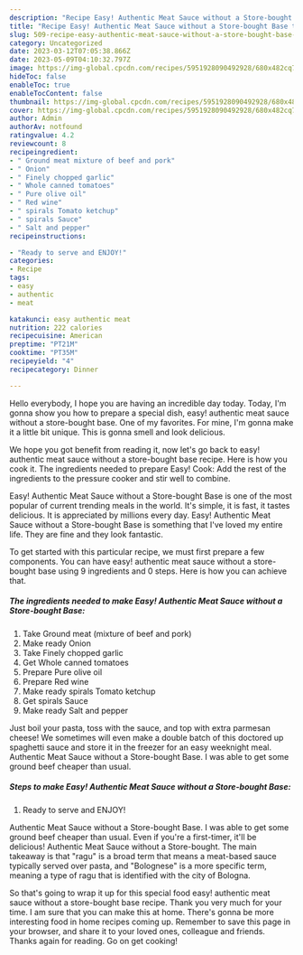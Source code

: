 ```yaml
---
description: "Recipe Easy! Authentic Meat Sauce without a Store-bought Base the Very Delicious}"
title: "Recipe Easy! Authentic Meat Sauce without a Store-bought Base the Very Delicious}"
slug: 509-recipe-easy-authentic-meat-sauce-without-a-store-bought-base-the-very-delicious
category: Uncategorized
date: 2023-03-12T07:05:38.866Z
date: 2023-05-09T04:10:32.797Z
image: https://img-global.cpcdn.com/recipes/5951928090492928/680x482cq70/easy-authentic-meat-sauce-without-a-store-bought-base-recipe-main-photo.jpg
hideToc: false
enableToc: true
enableTocContent: false
thumbnail: https://img-global.cpcdn.com/recipes/5951928090492928/680x482cq70/easy-authentic-meat-sauce-without-a-store-bought-base-recipe-main-photo.jpg
cover: https://img-global.cpcdn.com/recipes/5951928090492928/680x482cq70/easy-authentic-meat-sauce-without-a-store-bought-base-recipe-main-photo.jpg
author: Admin
authorAv: notfound
ratingvalue: 4.2
reviewcount: 8
recipeingredient:
- " Ground meat mixture of beef and pork"
- " Onion"
- " Finely chopped garlic"
- " Whole canned tomatoes"
- " Pure olive oil"
- " Red wine"
- " spirals Tomato ketchup"
- " spirals Sauce"
- " Salt and pepper"
recipeinstructions:

- "Ready to serve and ENJOY!"
categories:
- Recipe
tags:
- easy
- authentic
- meat

katakunci: easy authentic meat 
nutrition: 222 calories
recipecuisine: American
preptime: "PT21M"
cooktime: "PT35M"
recipeyield: "4"
recipecategory: Dinner

---
```



Hello everybody, I hope you are having an incredible day today. Today, I'm gonna show you how to prepare a special dish, easy! authentic meat sauce without a store-bought base. One of my favorites. For mine, I'm gonna make it a little bit unique. This is gonna smell and look delicious.

We hope you got benefit from reading it, now let&#39;s go back to easy! authentic meat sauce without a store-bought base recipe. Here is how you cook it. The ingredients needed to prepare Easy! Cook: Add the rest of the ingredients to the pressure cooker and stir well to combine.

Easy! Authentic Meat Sauce without a Store-bought Base is one of the most popular of current trending meals in the world. It's simple, it is fast, it tastes delicious. It is appreciated by millions every day. Easy! Authentic Meat Sauce without a Store-bought Base is something that I've loved my entire life. They are fine and they look fantastic.


To get started with this particular recipe, we must first prepare a few components. You can have easy! authentic meat sauce without a store-bought base using 9 ingredients and 0 steps. Here is how you can achieve that.

<!--inarticleads1-->

##### The ingredients needed to make Easy! Authentic Meat Sauce without a Store-bought Base:

1. Take  Ground meat (mixture of beef and pork)
1. Make ready  Onion
1. Take  Finely chopped garlic
1. Get  Whole canned tomatoes
1. Prepare  Pure olive oil
1. Prepare  Red wine
1. Make ready  spirals Tomato ketchup
1. Get  spirals Sauce
1. Make ready  Salt and pepper


Just boil your pasta, toss with the sauce, and top with extra parmesan cheese! We sometimes will even make a double batch of this doctored up spaghetti sauce and store it in the freezer for an easy weeknight meal. Authentic Meat Sauce without a Store-bought Base. I was able to get some ground beef cheaper than usual. 

<!--inarticleads2-->

##### Steps to make Easy! Authentic Meat Sauce without a Store-bought Base:


1. Ready to serve and ENJOY!

Authentic Meat Sauce without a Store-bought Base. I was able to get some ground beef cheaper than usual. Even if you&#39;re a first-timer, it&#39;ll be delicious! Authentic Meat Sauce without a Store-bought. The main takeaway is that &#34;ragu&#34; is a broad term that means a meat-based sauce typically served over pasta, and &#34;Bolognese&#34; is a more specific term, meaning a type of ragu that is identified with the city of Bologna. 

So that's going to wrap it up for this special food easy! authentic meat sauce without a store-bought base recipe. Thank you very much for your time. I am sure that you can make this at home. There's gonna be more interesting food in home recipes coming up. Remember to save this page in your browser, and share it to your loved ones, colleague and friends. Thanks again for reading. Go on get cooking!
